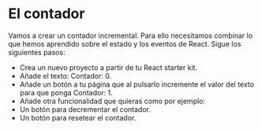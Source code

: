 # El contador

Vamos a crear un contador incremental. Para ello necesitamos combinar lo que hemos aprendido sobre el estado y los eventos de React. Sigue los siguientes pasos:

- Crea un nuevo proyecto a partir de tu React starter kit.
- Añade el texto: Contador: 0.
- Añade un botón a tu página que al pulsarlo incremente el valor del texto para que ponga Contador: 1.
- Añade otra funcionalidad que quieras como por ejemplo:
- Un botón para decrementar el contador.
- Un botón para resetear el contador.